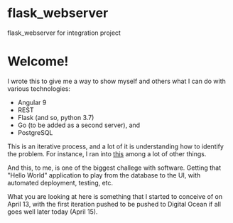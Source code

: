 # flask_webserver
flask_webserver for integration project

# Welcome!
I wrote this to give me a way to show myself and others what I can do with various technologies:
- Angular 9
- REST
- Flask  (and so, python 3.7)
- Go (to be added as a second server), and 
- PostgreSQL

This is an iterative process, and a lot of it is understanding how to identify the problem. For instance, I ran into [this](https://github.com/popperjs/popper-core/issues/429) among a lot of other things.

And this, to me, is one of the biggest challege with software. Getting that "Hello World" application to play from the database to the UI, with automated deployment, testing, etc.

What you are looking at here is something that I started to conceive of on April 13, with the first iteration pushed to be pushed to Digital Ocean if all goes well later today (April 15).
